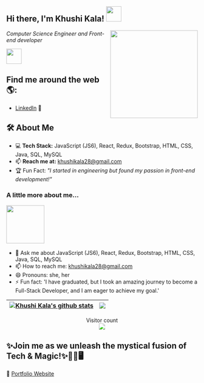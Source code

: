 <!--
**khushikala/khushikala** is a ✨ _special_ ✨ repository because its `README.md` (this file) appears on your GitHub profile.

Here are some ideas to get you started:

- 🔭 I’m currently working on ...
- 🌱 I’m currently learning ...
- 👯 I’m looking to collaborate on ...
- 🤔 I’m looking for help with ...
- 💬 Ask me about ...
- 📫 How to reach me: ...
- 😄 Pronouns: ...
- ⚡ Fun fact: ...
-->

<h2> Hi there, I'm Khushi Kala! <img src="https://c.tenor.com/xBymNb6cXyoAAAAi/kondochan-wave.gif" width="40"> </h2>

<img align='right' src="https://i.pinimg.com/originals/7f/40/af/7f40afc019acbd8617c0da88b4a1aa24.png" width="230">
<p><em>Computer Science Engineer and Front-end developer</em></p><img src="https://4.bp.blogspot.com/-fYSVzq-2XBA/Xd8YbktuliI/AAAAAAAMxBs/SP1wSwoqFqIxyOpRnpRMO-wBruNZ4MDtQCLcBGAsYHQ/s1600/AS0006083_02.gif" width="40"> 

## Find me around the web 🌎: 

- <a href="https://linkedin.com/in/khushikala/">LinkedIn</a> 💼

## 🛠️ About Me
- 💻 **Tech Stack:** JavaScript (JS6), React, Redux, Bootstrap, HTML, CSS, Java, SQL, MySQL 
- 📫 **Reach me at:** [khushikala28@gmail.com](mailto:khushikala28@gmail.com)  
- 🏆 Fun Fact: _"I started in engineering but found my passion in front-end development!"_  

### <p>A little more about me...</p><img src="https://cdn.dribbble.com/users/285475/screenshots/2640600/apple_dribbble.gif" width="100">

  - 💬 Ask me about JavaScript (JS6), React, Redux, Bootstrap, HTML, CSS, Java, SQL, MySQL
  - 📫 How to reach me: [khushikala28@gmail.com](mailto:khushikala28@gmail.com)  
  - 😄 Pronouns: she, her
  - ⚡ Fun fact: 'I have graduated, but I took an amazing journey to become a Full-Stack Developer, and I am eager to achieve my goal.'  


| <a href="https://github.com/anuraghazra/github-readme-stats"><img align="center" src="https://github-readme-stats.vercel.app/api?username=khushikala&show_icons=true&include_all_commits=true&theme=buefy&hide_border=true" alt="Khushi Kala's github stats" /></a> | <a href="https://github.com/anuraghazra/github-readme-stats"><img align="center" src="https://github-readme-stats.vercel.app/api/top-langs/?username=khushikala&layout=compact&theme=buefy&hide_border=true" /></a> |
| ------------- | ------------- |

<p align="center"> 
  Visitor count<br>
  <img style ='filter: contrast(160%);' src="https://profile-counter.glitch.me/khushikala/count.svg" />
</p>

## ✨Join me as we unleash the mystical fusion of Tech & Magic!✨🧙‍♀️🖥️  
🔗 [Portfolio Website](https://khushikala.netlify.app/) 
